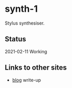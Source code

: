 # synth-1

Stylus synthesiser.


## Status

2021-02-11 Working


## Links to other sites

* [blog](https://mcturra2000.wordpress.com/2021/02/11/raspberrypi-pico-a-stylus-piano-synthesiser/) write-up
